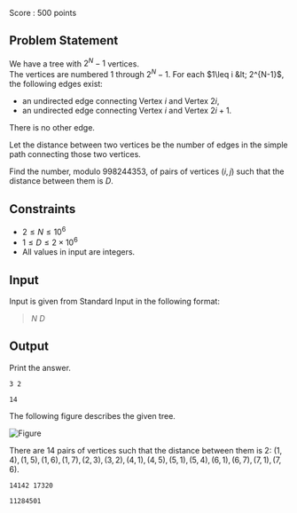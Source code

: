 Score : $500$ points

## Problem Statement

We have a tree with $2^N-1$ vertices.<br>
The vertices are numbered $1$ through $2^N-1$. For each $1\leq i &lt; 2^{N-1}$, the following edges exist:

- an undirected edge connecting Vertex $i$ and Vertex $2i$,
- an undirected edge connecting Vertex $i$ and Vertex $2i+1$.

There is no other edge.

Let the distance between two vertices be the number of edges in the simple path connecting those two vertices.

Find the number, modulo $998244353$, of pairs of vertices $(i, j)$ such that the distance between them is $D$.

## Constraints

- $2 \leq N \leq 10^6$
- $1 \leq D \leq 2\times 10^6$
- All values in input are integers.

## Input

Input is given from Standard Input in the following format:

> $N$ $D$

## Output

Print the answer. 

```input1
3 2
```

```output1
14
```

The following figure describes the given tree.

![Figure](https://img.atcoder.jp/ghi/86d098048a50638decb39ed6659d32cf.png)

There are $14$ pairs of vertices such that the distance between them is $2$: $(1,4),(1,5),(1,6),(1,7),(2,3),(3,2),(4,1),(4,5),(5,1),(5,4),(6,1),(6,7),(7,1),(7,6)$.

```input2
14142 17320
```

```output2
11284501
```